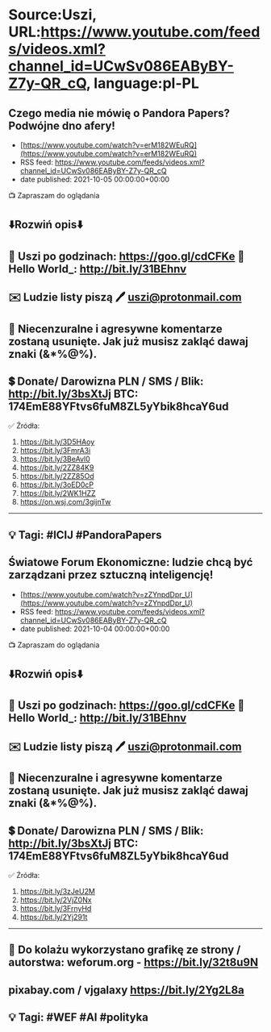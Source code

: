 # Source:Uszi, URL:https://www.youtube.com/feeds/videos.xml?channel_id=UCwSv086EAByBY-Z7y-QR_cQ, language:pl-PL

## Czego media nie mówię o Pandora Papers? Podwójne dno afery!
 - [https://www.youtube.com/watch?v=erM182WEuRQ](https://www.youtube.com/watch?v=erM182WEuRQ)
 - RSS feed: https://www.youtube.com/feeds/videos.xml?channel_id=UCwSv086EAByBY-Z7y-QR_cQ
 - date published: 2021-10-05 00:00:00+00:00

📺 Zapraszam do oglądania

⬇️Rozwiń opis⬇️
------------------------------------------------------------
👀 Uszi po godzinach: https://goo.gl/cdCFKe
👀 Hello World_: http://bit.ly/31BEhnv
------------------------------------------------------------
✉️ Ludzie listy piszą 
🖊️ uszi@protonmail.com
------------------------------------------------------------
👺 Niecenzuralne i agresywne komentarze zostaną usunięte.  Jak już musisz zakląć dawaj znaki (&*%@%).
------------------------------------------------------------
💲 Donate/ Darowizna
PLN / SMS / Blik: http://bit.ly/3bsXtJj
BTC: 174EmE88YFtvs6fuM8ZL5yYbik8hcaY6ud
-------------------------------------------------------------
✅ Źródła:
1. https://bit.ly/3D5HAoy
2. https://bit.ly/3FmrA3i
3. https://bit.ly/3BeAvl0
4. https://bit.ly/2ZZ84K9
5. https://bit.ly/2ZZ85Od
6. https://bit.ly/3oED0cP
7. https://bit.ly/2WK1HZZ
8. https://on.wsj.com/3gijnTw
---------------------------------------------------------------
💡 Tagi: #ICIJ #PandoraPapers
--------------------------------------------------------------

## Światowe Forum Ekonomiczne: ludzie chcą być zarządzani przez sztuczną inteligencję!
 - [https://www.youtube.com/watch?v=zZYnpdDpr_U](https://www.youtube.com/watch?v=zZYnpdDpr_U)
 - RSS feed: https://www.youtube.com/feeds/videos.xml?channel_id=UCwSv086EAByBY-Z7y-QR_cQ
 - date published: 2021-10-04 00:00:00+00:00

📺 Zapraszam do oglądania

⬇️Rozwiń opis⬇️
------------------------------------------------------------
👀 Uszi po godzinach: https://goo.gl/cdCFKe
👀 Hello World_: http://bit.ly/31BEhnv
------------------------------------------------------------
✉️ Ludzie listy piszą 
🖊️ uszi@protonmail.com
------------------------------------------------------------
👺 Niecenzuralne i agresywne komentarze zostaną usunięte.  Jak już musisz zakląć dawaj znaki (&*%@%).
------------------------------------------------------------
💲 Donate/ Darowizna
PLN / SMS / Blik: http://bit.ly/3bsXtJj
BTC: 174EmE88YFtvs6fuM8ZL5yYbik8hcaY6ud
-------------------------------------------------------------
✅ Źródła:
1. https://bit.ly/3zJeU2M
2. https://bit.ly/2VjZ0Nx
3. https://bit.ly/3FrnyHd
4. https://bit.ly/2Yj291t
---------------------------------------------------------------
🎴 Do kolażu wykorzystano grafikę ze strony / autorstwa: 
weforum.org - https://bit.ly/32t8u9N
---
pixabay.com / vjgalaxy
https://bit.ly/2Yg2L8a
---------------------------------------------------------------
💡 Tagi: #WEF #AI #polityka
--------------------------------------------------------------

